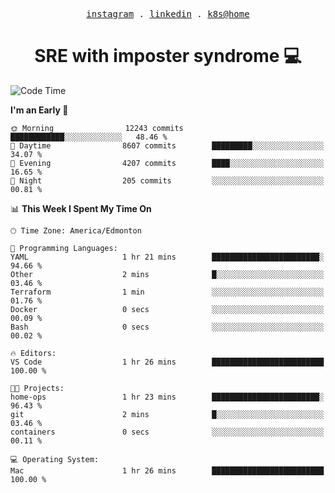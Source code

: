 <p align="center">
  <samp>
    <a href="https://www.instagram.com/lildrunkensmurf/">instagram</a> .
    <a href="https://www.linkedin.com/in/joryirving/">linkedin</a> .
    <a href="https://github.com/joryirving/k3s-home-cluster">k8s@home</a>
  </samp>
</p>

<h1 align="center">
  SRE with imposter syndrome 💻
</h1>

<!--START_SECTION:waka-->
![Code Time](http://img.shields.io/badge/Code%20Time-126%20hrs%2035%20mins-blue)

**I'm an Early 🐤** 

```text
🌞 Morning                12243 commits       ████████████░░░░░░░░░░░░░   48.46 % 
🌆 Daytime                8607 commits        █████████░░░░░░░░░░░░░░░░   34.07 % 
🌃 Evening                4207 commits        ████░░░░░░░░░░░░░░░░░░░░░   16.65 % 
🌙 Night                  205 commits         ░░░░░░░░░░░░░░░░░░░░░░░░░   00.81 % 
```


📊 **This Week I Spent My Time On** 

```text
🕑︎ Time Zone: America/Edmonton

💬 Programming Languages: 
YAML                     1 hr 21 mins        ████████████████████████░   94.66 % 
Other                    2 mins              █░░░░░░░░░░░░░░░░░░░░░░░░   03.46 % 
Terraform                1 min               ░░░░░░░░░░░░░░░░░░░░░░░░░   01.76 % 
Docker                   0 secs              ░░░░░░░░░░░░░░░░░░░░░░░░░   00.09 % 
Bash                     0 secs              ░░░░░░░░░░░░░░░░░░░░░░░░░   00.02 % 

🔥 Editors: 
VS Code                  1 hr 26 mins        █████████████████████████   100.00 % 

🐱‍💻 Projects: 
home-ops                 1 hr 23 mins        ████████████████████████░   96.43 % 
git                      2 mins              █░░░░░░░░░░░░░░░░░░░░░░░░   03.46 % 
containers               0 secs              ░░░░░░░░░░░░░░░░░░░░░░░░░   00.11 % 

💻 Operating System: 
Mac                      1 hr 26 mins        █████████████████████████   100.00 % 
```


<!--END_SECTION:waka-->